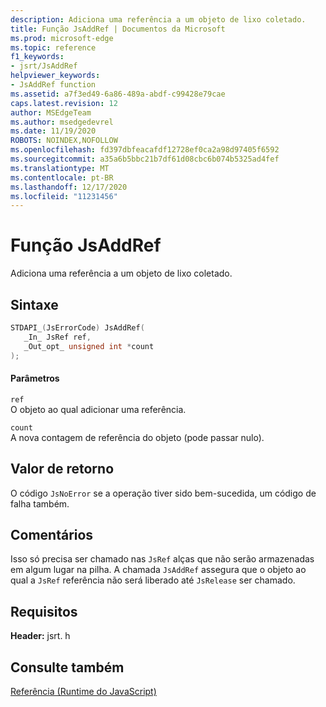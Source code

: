 ```yaml
---
description: Adiciona uma referência a um objeto de lixo coletado.
title: Função JsAddRef | Documentos da Microsoft
ms.prod: microsoft-edge
ms.topic: reference
f1_keywords:
- jsrt/JsAddRef
helpviewer_keywords:
- JsAddRef function
ms.assetid: a7f3ed49-6a86-489a-abdf-c99428e79cae
caps.latest.revision: 12
author: MSEdgeTeam
ms.author: msedgedevrel
ms.date: 11/19/2020
ROBOTS: NOINDEX,NOFOLLOW
ms.openlocfilehash: fd397dbfeacafdf12728ef0ca2a98d97405f6592
ms.sourcegitcommit: a35a6b5bbc21b7df61d08cbc6b074b5325ad4fef
ms.translationtype: MT
ms.contentlocale: pt-BR
ms.lasthandoff: 12/17/2020
ms.locfileid: "11231456"
---
```

# Função JsAddRef

Adiciona uma referência a um objeto de lixo coletado.  
  
## Sintaxe  
  
```cpp  
STDAPI_(JsErrorCode) JsAddRef(  
   _In_ JsRef ref,  
   _Out_opt_ unsigned int *count  
);  
```  
  
#### Parâmetros  
 `ref`  
 O objeto ao qual adicionar uma referência.  
  
 `count`  
 A nova contagem de referência do objeto (pode passar nulo).  
  
## Valor de retorno  
 O código `JsNoError` se a operação tiver sido bem-sucedida, um código de falha também.  
  
## Comentários  
 Isso só precisa ser chamado nas `JsRef` alças que não serão armazenadas em algum lugar na pilha. A chamada `JsAddRef` assegura que o objeto ao qual a `JsRef` referência não será liberado até `JsRelease` ser chamado.  
  
## Requisitos  
 **Header:** jsrt. h  
  
## Consulte também  
 [Referência (Runtime do JavaScript)](../chakra-hosting/reference-javascript-runtime.md)
